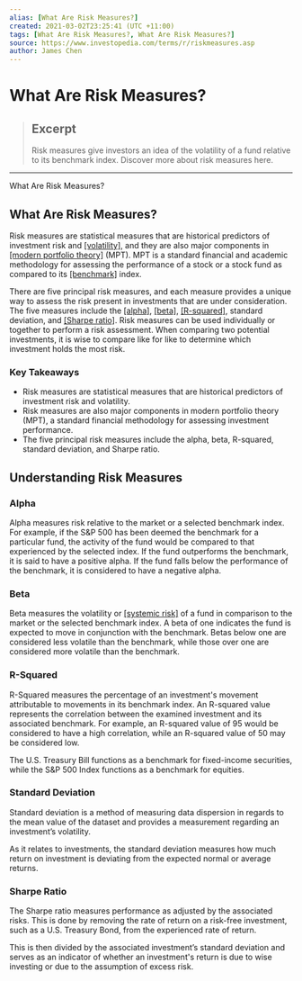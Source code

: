 ```yaml
---
alias: [What Are Risk Measures?]
created: 2021-03-02T23:25:41 (UTC +11:00)
tags: [What Are Risk Measures?, What Are Risk Measures?]
source: https://www.investopedia.com/terms/r/riskmeasures.asp
author: James Chen
---
```


# What Are Risk Measures?

> ## Excerpt
> Risk measures give investors an idea of the volatility of a fund relative to its benchmark index. Discover more about risk measures here.

---

What Are Risk Measures?
## What Are Risk Measures?

Risk measures are statistical measures that are historical predictors of investment risk and [[volatility]](https://www.investopedia.com/terms/v/volatility.asp), and they are also major components in [[modern portfolio theory]](https://www.investopedia.com/terms/m/modernportfoliotheory.asp) (MPT). MPT is a standard financial and academic methodology for assessing the performance of a stock or a stock fund as compared to its [[benchmark]](https://www.investopedia.com/terms/b/benchmark.asp) index.

There are five principal risk measures, and each measure provides a unique way to assess the risk present in investments that are under consideration. The five measures include the [[alpha]](https://www.investopedia.com/terms/a/alpha.asp), [[beta]](https://www.investopedia.com/terms/b/beta.asp), [[R-squared]](https://www.investopedia.com/terms/r/r-squared.asp), standard deviation, and [[Sharpe ratio]](https://www.investopedia.com/terms/s/sharperatio.asp). Risk measures can be used individually or together to perform a risk assessment. When comparing two potential investments, it is wise to compare like for like to determine which investment holds the most risk.

### Key Takeaways

-   Risk measures are statistical measures that are historical predictors of investment risk and volatility.
-   Risk measures are also major components in modern portfolio theory (MPT), a standard financial methodology for assessing investment performance.
-   The five principal risk measures include the alpha, beta, R-squared, standard deviation, and Sharpe ratio. 

## Understanding Risk Measures

### Alpha

Alpha measures risk relative to the market or a selected benchmark index. For example, if the S&P 500 has been deemed the benchmark for a particular fund, the activity of the fund would be compared to that experienced by the selected index. If the fund outperforms the benchmark, it is said to have a positive alpha. If the fund falls below the performance of the benchmark, it is considered to have a negative alpha.

### Beta

Beta measures the volatility or [[systemic risk]](https://www.investopedia.com/terms/s/systemic-risk.asp) of a fund in comparison to the market or the selected benchmark index. A beta of one indicates the fund is expected to move in conjunction with the benchmark. Betas below one are considered less volatile than the benchmark, while those over one are considered more volatile than the benchmark.

### R-Squared

R-Squared measures the percentage of an investment's movement attributable to movements in its benchmark index. An R-squared value represents the correlation between the examined investment and its associated benchmark. For example, an R-squared value of 95 would be considered to have a high correlation, while an R-squared value of 50 may be considered low.

The U.S. Treasury Bill functions as a benchmark for fixed-income securities, while the S&P 500 Index functions as a benchmark for equities.

### Standard Deviation

Standard deviation is a method of measuring data dispersion in regards to the mean value of the dataset and provides a measurement regarding an investment’s volatility.

As it relates to investments, the standard deviation measures how much return on investment is deviating from the expected normal or average returns.

### Sharpe Ratio

The Sharpe ratio measures performance as adjusted by the associated risks. This is done by removing the rate of return on a risk-free investment, such as a U.S. Treasury Bond, from the experienced rate of return.

This is then divided by the associated investment’s standard deviation and serves as an indicator of whether an investment's return is due to wise investing or due to the assumption of excess risk.
